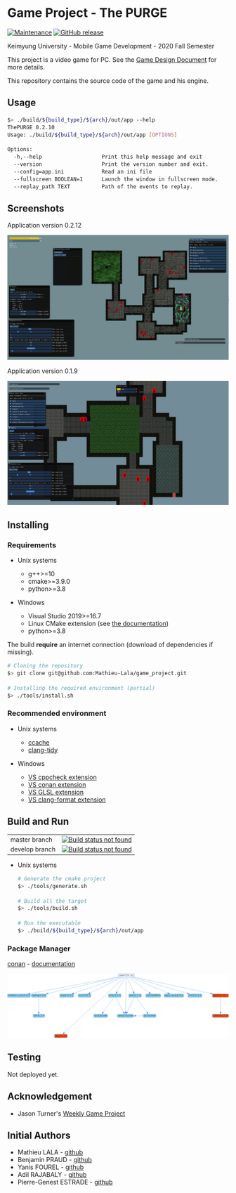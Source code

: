 # Game Project - The PURGE

[![Maintenance](https://img.shields.io/badge/Maintained%3F-yes-green.svg)](https://github.com/Mathieu-Lala/game_project/graphs/commit-activity)
[![GitHub release](https://img.shields.io/github/v/release/Mathieu-Lala/game_project)](https://github.com/Mathieu-Lala/game_project/releases/)

Keimyung University - Mobile Game Development - 2020 Fall Semester

This project is a video game for PC. See the [Game Design Document](doc/GDD_ten_page.pdf) for more details.

This repository contains the source code of the game and his engine.

## Usage

```sh
$> ./build/${build_type}/${arch}/out/app --help
ThePURGE 0.2.10
Usage: ./build/${build_type}/${arch}/out/app [OPTIONS]

Options:
  -h,--help                   Print this help message and exit
  --version                   Print the version number and exit.
  --config=app.ini            Read an ini file
  --fullscreen BOOLEAN=1      Launch the window in fullscreen mode.
  --replay_path TEXT          Path of the events to replay.
```

## Screenshots

Application version 0.2.12

![v0.2.12](./doc/screenshots/app_v0.2.12.gif)

Application version 0.1.9

![v0.1.9](./doc/screenshots/app_v0.1.9.png)

## Installing

### Requirements

* Unix systems

    * g++>=10
    * cmake>=3.9.0
    * python>=3.8

* Windows

    * Visual Studio 2019>=16.7
    * Linux CMake extension (see [the documentation](https://docs.microsoft.com/en-us/cpp/linux/cmake-linux-configure?view=vs-2019))
    * python>=3.8

The build **require** an internet connection (download of dependencies if missing).

```sh
# Cloning the repository
$> git clone git@github.com:Mathieu-Lala/game_project.git

# Installing the required environment (partial)
$> ./tools/install.sh
```

### Recommended environment

* Unix systems

    * [ccache](https://ccache.dev/)
    * [clang-tidy](https://clang.llvm.org/extra/clang-tidy/)

* Windows

    * [VS cppcheck extension](https://marketplace.visualstudio.com/items?itemName=Alexium.Cppcheckadd-in)
    * [VS conan extension](https://marketplace.visualstudio.com/items?itemName=conan-io.conan-vs-extension)
    * [VS GLSL extension](https://marketplace.visualstudio.com/items?itemName=DanielScherzer.GLSL)
    * [VS clang-format extension](https://marketplace.visualstudio.com/items?itemName=xaver.clang-format)

## Build and Run

<table>
    <tr>
        <td>master branch</td>
        <td>
            <a href="https://github.com/Mathieu-Lala/game_project/actions?query=branch%3Amaster">
                <img src="https://github.com/Mathieu-Lala/game_project/workflows/C++%20CMake%20Build/badge.svg?branch=master"
                    alt="Build status not found"
                >
            </a>
        </td>
    </tr>
    <tr>
        <td>
            develop branch
        </td>
        <td>
            <a href="https://github.com/Mathieu-Lala/game_project/actions?query=branch%3Adevelop">
                <img src="https://github.com/Mathieu-Lala/game_project/workflows/C++%20CMake%20Build/badge.svg?branch=develop"
                    alt="Build status not found"
                >
            </a>
        </td>
    </tr>
</table>

* Unix systems

    ```sh
    # Generate the cmake project
    $> ./tools/generate.sh

    # Build all the target
    $> ./tools/build.sh

    # Run the executable
    $> ./build/${build_type}/${arch}/out/app
    ```

### Package Manager

[conan](https://conan.io/) - [documentation](https://docs.conan.io/en/latest/)

![Dependencies](doc/conan_dependencies.png)

## Testing

Not deployed yet.

## Acknowledgement

* Jason Turner's [Weekly Game Project](https://github.com/lefticus/cpp_weekly_game_project)

## Initial Authors

* Mathieu LALA - [github](https://github.com/Mathieu-Lala)
* Benjamin PRAUD - [github](https://github.com/BenjaminPraud)
* Yanis FOUREL - [github](https://github.com/Yanis-F)
* Adil RAJABALY - [github](https://github.com/ADeal24)
* Pierre-Genest ESTRADE - [github](https://github.com/Pierre-Genest)
